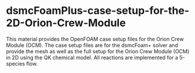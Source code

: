 # dsmcFoamPlus-case-setup-for-the-2D-Orion-Crew-Module
This material provides the OpenFOAM case setup files for the Orion Crew Module (OCM). The case setup files are for the dsmcFoam+ solver and provide the mesh as well as the full setup for the Orion Crew Module (OCM) in 2D using the QK chemical model. All reactions are implemented for a 5-species flow.
